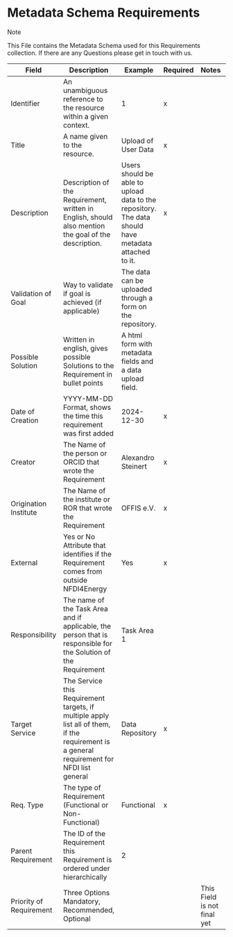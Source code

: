 # Metadata Schema Requirements

>[!NOTE]
>This File contains the Metadata Schema used for this Requirements collection. If there are any Questions please get in touch with us.

| Field                   | Description                                                                                                                                 | Example                                                                                              | Required | Notes                       | DC Terms Equivalent                    |  |
|-------------------------|---------------------------------------------------------------------------------------------------------------------------------------------|------------------------------------------------------------------------------------------------------|----------|-----------------------------|-----------------------------------------|--|
| Identifier              | An unambiguous reference to the resource within a given context.                                                                            | 1                                                                                                    | x        |                             | <http://purl.org/dc/terms/identifier>     |  |
| Title                   | A name given to the resource.                                                                                                               | Upload of User Data                                                                                  | x        |                             | <http://purl.org/dc/terms/title>          |  |
| Description             | Description of the Requirement, written in English, should also mention the goal of the description.                                        | Users should be able to upload data to the repository. The data should have metadata attached to it. | x        |                             | <http://purl.org/dc/terms/description>    |  |
| Validation of Goal      | Way to validate if goal is achieved (if applicable)                                                                                         | The data can be uploaded through a form on the repository.                                           |          |                             |                                         |  |
| Possible Solution       | Written in english, gives possible Solutions to the Requirement in bullet points                                                            | A html form with metadata fields and a data upload field.                                            |          |                             |                                         |  |
| Date of Creation        | YYYY-MM-DD Format, shows the  time this requirement was first added                                                                         | 2024-12-30                                                                                           | x        |                             | http://purl.org/dc/terms/created        |  |
| Creator                 | The Name of the person or ORCID that wrote the Requirement                                                                                  | Alexandro Steinert                                                                                   | x        |                             | <http://purl.org/dc/terms/creator>        |  |
| Origination Institute   | The Name of the institute or ROR that wrote the Requirement                                                                                 | OFFIS e.V.                                                                                           | x        |                             | (<http://purl.org/dc/terms/creator> )     |  |
| External                | Yes or No Attribute that identifies if the Requirement comes from outside NFDI4Energy                                                       | Yes                                                                                                  | x        |                             |                                         |  |
| Responsibility          | The name of the Task Area and if applicable, the  person that is responsible for the Solution of the Requirement                            | Task Area 1                                                                                          |          |                             | <http://purl.org/dc/terms/contributor>    |  |
| Target Service          | The Service this Requirement targets, if multiple apply list all of them, if the requirement is a general requirement for NFDI list general | Data Repository                                                                                      | x        |                             | <http://purl.org/dc/elements/1.1/subject> |  |
| Req. Type               | The type of Requirement (Functional or Non-Functional)                                                                                      | Functional                                                                                           | x        |                             | <http://purl.org/dc/terms/type>           |  |
| Parent Requirement      | The ID of the Requirement this Requirement is ordered under hierarchically                                                                  | 2                                                                                                    |          |                             | <http://purl.org/dc/terms/requires>       |  |
| Priority of Requirement | Three Options<br />Mandatory, Recommended, Optional                                                                                         |                                                                                                      |          | This Field is not final yet |                                         |  |

